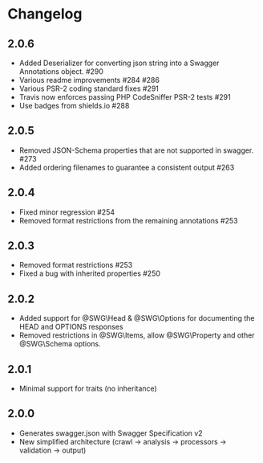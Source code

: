 # Changelog

## 2.0.6

 - Added Deserializer for converting json string into a Swagger Annotations object. #290
 - Various readme improvements #284 #286
 - Various PSR-2 coding standard fixes #291
 - Travis now enforces passing PHP CodeSniffer PSR-2 tests #291
 - Use badges from shields.io #288

## 2.0.5
 - Removed JSON-Schema properties that are not supported in swagger. #273
 - Added ordering filenames to guarantee a consistent output #263

## 2.0.4
 - Fixed minor regression #254
 - Removed format restrictions from the remaining annotations #253

## 2.0.3

- Removed format restrictions #253
- Fixed a bug with inherited properties #250

## 2.0.2

- Added support for @SWG\Head & @SWG\Options for documenting the HEAD and OPTIONS responses
- Removed restrictions in @SWG\Items, allow @SWG\Property and other @SWG\Schema options.

## 2.0.1

- Minimal support for traits (no inheritance)  

## 2.0.0

- Generates swagger.json with Swagger Specification v2
- New simplified architecture (crawl -> analysis -> processors -> validation -> output)
